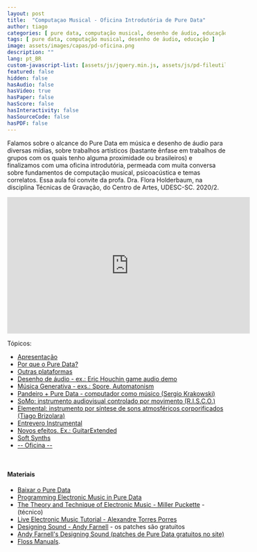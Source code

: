 ```yaml
---
layout: post
title:  "Computaçao Musical - Oficina Introdutória de Pure Data"
author: tiago
categories: [ pure data, computação musical, desenho de áudio, educação ]
tags: [ pure data, computação musical, desenho de áudio, educação ]
image: assets/images/capas/pd-oficina.png
description: ""
lang: pt_BR
custom-javascript-list: [assets/js/jquery.min.js, assets/js/pd-fileutils.js, assets/js/webpd-latest.min.js, assets/js/pd-examples.js ]
featured: false
hidden: false
hasAudio: false
hasVideo: true
hasPaper: false
hasScore: false
hasInteractivity: false
hasSourceCode: false
hasPDF: false
---
```


Falamos sobre o alcance do Pure Data em música e desenho de áudio para diversas mídias, sobre trabalhos artísticos (bastante ênfase em trabalhos de grupos com os quais tenho alguma proximidade ou brasileiros) e finalizamos com uma oficina introdutória, permeada com muita conversa sobre fundamentos de computação musical, psicoacústica e temas correlatos. Essa aula foi convite da profa. Dra. Flora Holderbaum, na disciplina Técnicas de Gravação, do Centro de Artes, UDESC-SC. 2020/2.

<iframe width="560" height="315" src="https://www.youtube.com/embed/8_X3pCm1zy4" title="YouTube video player" frameborder="0" allow="accelerometer; autoplay; clipboard-write; encrypted-media; gyroscope; picture-in-picture" allowfullscreen></iframe>

Tópicos:

- [Apresentação](https://www.youtube.com/8_X3pCm1zy4?t=00:00:00)
- [Por que o Pure Data?](https://www.youtube.com/8_X3pCm1zy4?t=00:04:26)
- [Outras plataformas](https://www.youtube.com/8_X3pCm1zy4?t=00:06:09)
- [Desenho de áudio - ex.: Eric Houchin game audio demo](https://www.youtube.com/8_X3pCm1zy4?t=00:09:37)
- [Música Generativa - exs.: Spore, Automatonism](https://www.youtube.com/8_X3pCm1zy4?t=00:14:36)
- [Pandeiro + Pure Data - computador como músico (Sergio Krakowski)](https://www.youtube.com/8_X3pCm1zy4?t=00:18:18)
- [SoMo: instrumento audiovisual controlado por movimento (R.I.S.C.O.)](https://www.youtube.com/8_X3pCm1zy4?t=00:25:21)
- [Elemental: instrumento por síntese de sons atmosféricos corporificados (Tiago Brizolara)](https://www.youtube.com/8_X3pCm1zy4?t=00:30:24)
- [Entrevero Instrumental](https://www.youtube.com/8_X3pCm1zy4?t=00:34:09)
- [Novos efeitos. Ex.: GuitarExtended](https://www.youtube.com/8_X3pCm1zy4?t=00:38:16)
- [Soft Synths](https://www.youtube.com/8_X3pCm1zy4?t=00:41:58)
- [-- Oficina --](https://www.youtube.com/8_X3pCm1zy4?t=00:43:55)

<!--------------------------------------------------------------------------------------------------->
<p>&nbsp;</p> <!-- TODO solve this formatting issue in the CSS... -->
<h4 id="materiais">Materiais</h4> <!-- TODO FIXME - the template was jumping to h3 (we should not jump h's), and I'm jumping even more, because of fonte size... -->

* [Baixar o Pure Data](https://puredata.info/downloads)
* [Programming Electronic Music in Pure Data](http://www.pd-tutorial.com/ )
* [The Theory and Technique of Electronic Music - Miller Puckette](http://msp.ucsd.edu/techniques.htm) - (técnico)
* [Live Electronic Music Tutorial - Alexandre Torres Porres](https://github.com/porres/Live-Electronic-Music-Tutorial)
* [Designing Sound - Andy Farnell](http://mitpress2.mit.edu/designingsound/) - os patches são gratuitos
* [Andy Farnell's Designing Sound (patches de Pure Data gratuitos no site)](https://mitpress.mit.edu/books/designing-sound)
* [Floss Manuals](http://write.flossmanuals.net/pure-data/introduction2/).

<!--------------------------------------------------------------------------------------------------->

